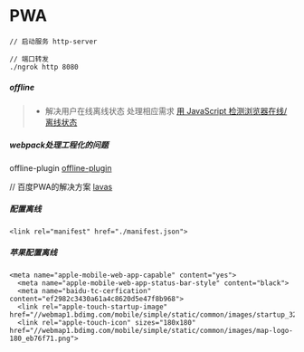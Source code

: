 # PWA

```
// 启动服务 http-server

// 端口转发
./ngrok http 8080
```

##### offline
> - 解决用户在线离线状态 处理相应需求
[用 JavaScript 检测浏览器在线/离线状态](http://www.css88.com/archives/tag/offline)

##### webpack处理工程化的问题
offline-plugin
[offline-plugin](https://www.npmjs.com/package/offline-plugin)

// 百度PWA的解决方案
[lavas](https://lavas.baidu.com/)

##### 配置离线
```
<link rel="manifest" href="./manifest.json">
```
##### 苹果配置离线
```
<meta name="apple-mobile-web-app-capable" content="yes">
  <meta name="apple-mobile-web-app-status-bar-style" content="black">
  <meta name="baidu-tc-cerfication" content="ef2982c3430a61a4c8620d5e47f8b968">
  <link rel="apple-touch-startup-image" href="//webmap1.bdimg.com/mobile/simple/static/common/images/startup_320_460_96280c8.jpg">
  <link rel="apple-touch-icon" sizes="180x180" href="//webmap1.bdimg.com/mobile/simple/static/common/images/map-logo-180_eb76f71.png">
```
